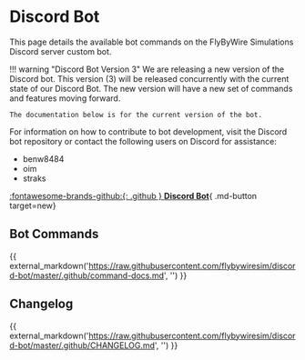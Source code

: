 # Discord Bot

This page details the available bot commands on the FlyByWire Simulations Discord server custom bot. 

!!! warning "Discord Bot Version 3"
    We are releasing a new version of the Discord bot. This version (3) will be released concurrently with the current state of our Discord Bot. The new version will have a new set of commands and features moving forward. 

    The documentation below is for the current version of the bot.

For information on how to contribute to bot development, visit the Discord bot repository or contact the following users on Discord for assistance:

- benw8484
- oim
- straks

[:fontawesome-brands-github:{: .github } **Discord Bot**](https://github.com/flybywiresim/discord-bot){ .md-button target=new}

## Bot Commands

{{ external_markdown('https://raw.githubusercontent.com/flybywiresim/discord-bot/master/.github/command-docs.md', '') }}

## Changelog

{{ external_markdown('https://raw.githubusercontent.com/flybywiresim/discord-bot/master/.github/CHANGELOG.md', '') }}
